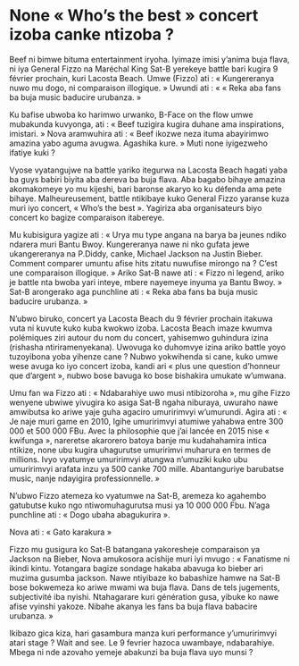 # None « Who’s the best » concert izoba canke ntizoba ?

Beef ni bimwe bituma entertainment iryoha. Iyimaze imisi y’anima buja flava, ni iya General Fizzo na Maréchal King Sat-B yerekeye battle bari kugira 9 février prochain, kuri Lacosta Beach. Umwe (Fizzo) ati : « Kungereranya nuwo mu dogo, ni comparaison illogique. » Uwundi ati : « « Reka aba fans ba buja music baducire urubanza. »

Ku bafise ubwoba ko harimwo urwanko, B-Face on the flow umwe mubakunda kuvyonga, ati : « Beef tuzigira kugira duhane ama inspirations, imistari. »  Nova aramwuhira ati : « Beef ikozwe neza ituma abayirimwo amazina yabo aguma avugwa. Agashika kure. » Muti none iyigezweho ifatiye kuki ?

Vyose vyatangujwe na battle yariko itegurwa na Lacosta Beach hagati yaba ba guys babiri biyita aba dereva ba buja flava. Aba bagabo bihaye amazina akomakomeye yo mu kijeshi, bari baronse akaryo ko ku défenda ama pete bihaye. Malheureusement, battle ntikibaye kuko General Fizzo yaranse kuza muri iyo concert, « Who’s the best ». Yagiriza aba organisateurs biyo concert ko bagize comparaison itabereye.

Mu kubisigura yagize ati : « Urya mu type angana na barya ba jeunes ndiko ndarera muri Bantu Bwoy. Kungereranya nawe ni nko gufata jewe ukangereranya na P.Diddy, canke, Michael Jackson na Justin Bieber. Comment comparer umuntu afise hits zitatu nuwufise mirongo na ?  C’est une comparaison illogique. » Ariko Sat-B nawe ati : « Fizzo ni legend, ariko je battle nta bwoba yari inteye, mbere nayemeye inyuma ya Bantu Bwoy. » Sat-B arongerako aga punchline ati : « Reka aba fans ba buja music baducire urubanza. »

N’ubwo biruko, concert ya Lacosta Beach du 9 février prochain itakuwa vuta ni kuvute kuko kuba kwokwo izoba.  Lacosta Beach imaze kwumva polémiques ziri autour du nom du concert, yahisemwo guhindura izina (rishasha ntiriramenyekana). Uwovuga ko duhomvye izina ariko battle yoyo tuzoyibona yoba yihenze cane ? Nubwo yokwihenda si cane, kuko umwe wese avuga ko iyo concert izoba, kandi ari « plus une question d’honneur que d’argent », nubwo bose bavuga ko bose bishakira umukate w’umwana.

Umu fan wa Fizzo ati : « Ndabarahiye uwo musi ntibizoroha », mu gihe Fizzo wenyene ubwiwe yivugira ko asiga Sat-B ngaha niburaya, uwuraho nawe amwibutsa ko ariwe yaje guha agaciro umuririmvyi w’umurundi. Agira ati : « Je naje muri game en 2010, Igihe umuririmvyi atumiwe yahabwa entre 300 000 et 500 000 FBu. Avec la philosophie que j’ai lancée en 2015 nise « kwifunga », nareretse akarorero batoya banje mu kudahahamira intica ntikize, none ubu kugira uhagurutse umuririmvi muharura en termes de millions. Ivyo vyatumye umuririmvyi atungwa n’umuziki kuko ubu umuririmvyi arafata inzu ya 500 canke 700 mille. Abantanguriye barubatse music, nanje ndayigira professionnelle. »

N’ubwo Fizzo atemeza ko vyatumwe na Sat-B, aremeza ko agahembo gatubutse kuko ngo ntiwomuhagurutsa musi ya 10 000 000 Fbu. N’aga punchline ati : « Dogo ubaha abagukurira ».

Nova ati : « Gato karakura »

Fizzo mu gusigura ko Sat-B batangana yakoresheje comparaison ya Jackson na Bieber, Nova amukosora acishije muri iyi mvugo : « Fanatisme ni ikindi kintu. Yotangara bagize sondage hakaba abavuga ko bieber ari muzima gusumba jackson. Nawe ntiyibaze ko babashize hamwe na Sat-B bose bokwemeza ko ariwe mwami wa buja flava. Dans de tels jugements, subjectivité iba nyishi. Ntahagarare kuri génération gusa, yibuke ko nawe afise vyinshi yakoze. Nibahe akanya les fans ba buja flava babacire urubanza. »

Ikibazo gica kiza, hari gasambura manza kuri performance y’umuririmvyi atari stage ? Wait and see. Le 9 fevrier hazoca uwambaye, ndabarahiye. Mbega ni nde azovaho yemeje abakunzi ba buja flava uyo munsi ?